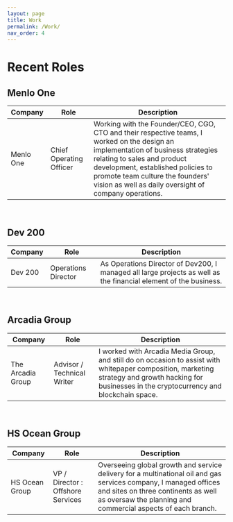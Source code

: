 ```yaml
---
layout: page
title: Work
permalink: /Work/
nav_order: 4
---
```

# Recent Roles


## Menlo One

| Company   | Role                    | Description                                                                                                                                                                                                                                                                                       |
|-----------|-------------------------|---------------------------------------------------------------------------------------------------------------------------------------------------------------------------------------------------------------------------------------------------------------------------------------------------|
| Menlo One | Chief Operating Officer | Working with the Founder/CEO, CGO, CTO and their respective teams, I worked on the design an implementation of business strategies relating to sales and product development, established policies to promote team culture the founders' vision as well as daily oversight of company operations. |

<br>

## Dev 200

| Company | Role                | Description                                                                                                      |
|---------|---------------------|------------------------------------------------------------------------------------------------------------------|
| Dev 200 | Operations Director | As Operations Director of Dev200, I managed all large projects as well as the financial element of the business. |

<br>

## Arcadia Group

| Company           | Role                       | Description                                                                                                                                                                                         |
|-------------------|----------------------------|-----------------------------------------------------------------------------------------------------------------------------------------------------------------------------------------------------|
| The Arcadia Group | Advisor / Technical Writer | I worked with Arcadia Media Group, and still do on occasion to assist with whitepaper composition, marketing strategy and growth hacking for businesses in the cryptocurrency and blockchain space. |

<br>

## HS Ocean Group

| Company        | Role                              | Description                                                                                                                                                                                                            |
|----------------|-----------------------------------|------------------------------------------------------------------------------------------------------------------------------------------------------------------------------------------------------------------------|
| HS Ocean Group | VP / Director : Offshore Services | Overseeing global growth and service delivery for a multinational oil and gas services company, I managed offices and sites on three continents as well as oversaw the planning and commercial aspects of each branch. |

